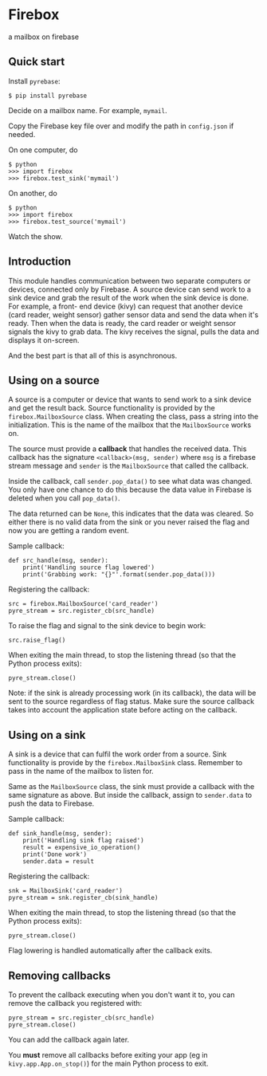 # Firebox

a mailbox on firebase

## Quick start

Install `pyrebase`:

    $ pip install pyrebase

Decide on a mailbox name. For example, `mymail`.

Copy the Firebase key file over and modify the path in `config.json` if needed.

On one computer, do

    $ python
    >>> import firebox
    >>> firebox.test_sink('mymail')

On another, do

    $ python
    >>> import firebox
    >>> firebox.test_source('mymail')

Watch the show.

## Introduction

This module handles communication between two separate computers or devices, 
connected only by Firebase. A source device can send work to a sink device and
grab the result of the work when the sink device is done. For example, a front-
end device (kivy) can request that another device (card reader, weight sensor) 
gather sensor data and send the data when it's ready. Then when the data is 
ready, the card reader or weight sensor signals the kivy to grab data. The kivy
receives the signal, pulls the data and displays it on-screen.

And the best part is that all of this is asynchronous.

## Using on a source

A source is a computer or device that wants to send work to a sink device and 
get the result back. Source functionality is provided by the 
`firebox.MailboxSource` class. When creating the class, pass a string into the 
initialization. This is the name of the mailbox that the `MailboxSource` works 
on.

The source must provide a **callback** that handles the received data. This 
callback has the signature `<callback>(msg, sender)` where `msg` is a firebase
stream message and `sender` is the `MailboxSource` that called the callback.

Inside the callback, call `sender.pop_data()` to see what data was changed. You
only have one chance to do this because the data value in Firebase is deleted 
when you call `pop_data()`.

The data returned can be `None`, this indicates that the data was cleared. 
So either there is no valid data from the sink or you never raised the flag
and now you are getting a random event.

Sample callback:

    def src_handle(msg, sender):
        print('Handling source flag lowered')
        print('Grabbing work: "{}"'.format(sender.pop_data()))

Registering the callback:

    src = firebox.MailboxSource('card_reader')
    pyre_stream = src.register_cb(src_handle)

To raise the flag and signal to the sink device to begin work:

    src.raise_flag()

When exiting the main thread, to stop the listening thread (so that the Python
process exits):

    pyre_stream.close()

Note: if the sink is already processing work (in its callback), the data will 
be sent to the source regardless of flag status. Make sure the source callback
takes into account the application state before acting on the callback.

## Using on a sink

A sink is a device that can fulfil the work order from a source. Sink 
functionality is provide by the `firebox.MailboxSink` class. Remember to pass in
the name of the mailbox to listen for.

Same as the `MailboxSource` class, the sink must provide a callback with the
same signature as above. But inside the callback, assign to `sender.data` to 
push the data to Firebase.

Sample callback:

    def sink_handle(msg, sender):
        print('Handling sink flag raised')
        result = expensive_io_operation()
        print('Done work')
        sender.data = result

Registering the callback:

    snk = MailboxSink('card_reader')
    pyre_stream = snk.register_cb(sink_handle)

When exiting the main thread, to stop the listening thread (so that the Python
process exits):

    pyre_stream.close()

Flag lowering is handled automatically after the callback exits.

## Removing callbacks

To prevent the callback executing when you don't want it to, you can remove the
callback you registered with:

    pyre_stream = src.register_cb(src_handle)
    pyre_stream.close()

You can add the callback again later.

You **must** remove all callbacks before exiting your app (eg in
`kivy.app.App.on_stop()`) for the main Python process to exit.